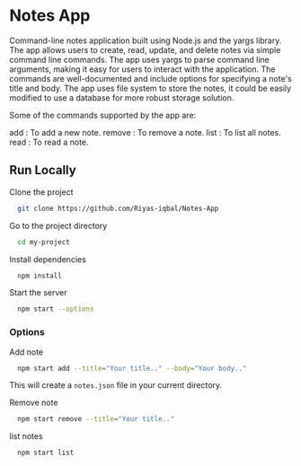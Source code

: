 
# Notes App

Command-line notes application built using Node.js and the yargs library. The app allows users to create, read, update, and delete notes via simple command line commands.
The app uses yargs to parse command line arguments, making it easy for users to interact with the application. The commands are well-documented and include options for specifying a note's title and body.
The app uses file system to store the notes, it could be easily modified to use a database for more robust storage solution.

Some of the commands supported by the app are:

add : To add a new note.
remove : To remove a note.
list : To list all notes.
read : To read a note.


## Run Locally

Clone the project

```bash
  git clone https://github.com/Riyas-iqbal/Notes-App
```

Go to the project directory

```bash
  cd my-project
```

Install dependencies

```bash
  npm install
```

Start the server

```bash
  npm start --options
```
### Options

Add note

```bash
  npm start add --title="Your title.." --body="Your body.."
```

This will create a ``notes.json`` file in your current directory.

Remove note

```bash
  npm start remove --title="Your title.."
```

list notes

```bash
  npm start list
```